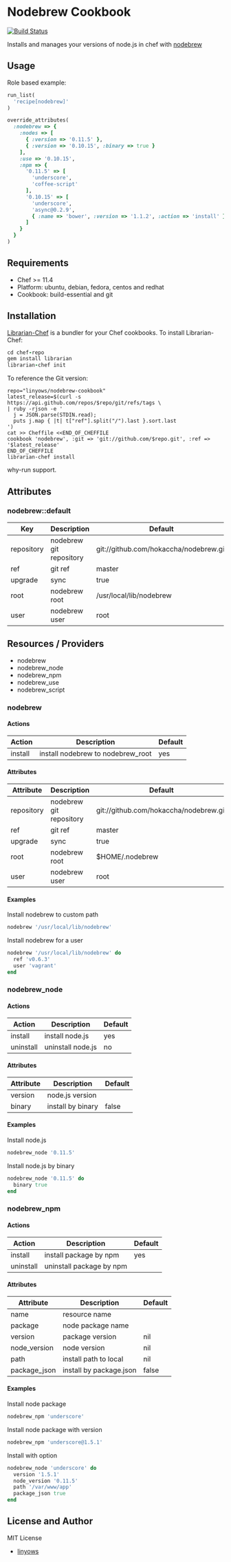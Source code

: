 Nodebrew Cookbook
=================

[![Build Status](https://secure.travis-ci.org/linyows/nodebrew-cookbook.svg?branch=master)][travis]

Installs and manages your versions of node.js in chef with [nodebrew][nodebrew]

Usage
-----

Role based example:

```ruby
run_list(
  'recipe[nodebrew]'
)

override_attributes(
  :nodebrew => {
    :nodes => [
      { :version => '0.11.5' },
      { :version => '0.10.15', :binary => true }
    ],
    :use => '0.10.15',
    :npm => {
      '0.11.5' => [
        'underscore',
        'coffee-script'
      ],
      '0.10.15' => [
        'underscore',
        'async@0.2.9',
        { :name => 'bower', :version => '1.1.2', :action => 'install' }
      ]
    }
  }
)
```

Requirements
------------

- Chef >= 11.4
- Platform: ubuntu, debian, fedora, centos and redhat
- Cookbook: build-essential and git

Installation
------------

[Librarian-Chef][librarian] is a bundler for your Chef cookbooks. To install Librarian-Chef:

```ruby
cd chef-repo
gem install librarian
librarian-chef init
```

To reference the Git version:

```log
repo="linyows/nodebrew-cookbook"
latest_release=$(curl -s https://api.github.com/repos/$repo/git/refs/tags \
| ruby -rjson -e '
  j = JSON.parse(STDIN.read);
  puts j.map { |t| t["ref"].split("/").last }.sort.last
')
cat >> Cheffile <<END_OF_CHEFFILE
cookbook 'nodebrew', :git => 'git://github.com/$repo.git', :ref => '$latest_release'
END_OF_CHEFFILE
librarian-chef install
```

why-run support.

Attributes
----------

### nodebrew::default

Key        | Description             | Default
---        | -----------             | -------
repository | nodebrew git repository | git://github.com/hokaccha/nodebrew.git
ref        | git ref                 | master
upgrade    | sync                    | true
root       | nodebrew root           | /usr/local/lib/nodebrew
user       | nodebrew user           | root

Resources / Providers
---------------------

- nodebrew
- nodebrew_node
- nodebrew_npm
- nodebrew_use
- nodebrew_script

### nodebrew

#### Actions

Action  | Description                       | Default
------  | -----------                       | -------
install | install nodebrew to nodebrew_root | yes

#### Attributes

Attribute  | Description             | Default
---------  | -----------             | -------
repository | nodebrew git repository | git://github.com/hokaccha/nodebrew.git
ref        | git ref                 | master
upgrade    | sync                    | true
root       | nodebrew root           | $HOME/.nodebrew
user       | nodebrew user           | root

#### Examples

Install nodebrew to custom path

```ruby
nodebrew '/usr/local/lib/nodebrew'
```

Install nodebrew for a user

```ruby
nodebrew '/usr/local/lib/nodebrew' do
  ref 'v0.6.3'
  user 'vagrant'
end
```

### nodebrew_node

#### Actions

Action  | Description     | Default
------  | -----------     | -------
install | install node.js | yes
uninstall | uninstall node.js | no

#### Attributes

Attribute | Description       | Default
--------- | -----------       | -------
version   | node.js version   |
binary    | install by binary | false

#### Examples

Install node.js

```ruby
nodebrew_node '0.11.5'
```

Install node.js by binary

```ruby
nodebrew_node '0.11.5' do
  binary true
end
```

### nodebrew_npm

#### Actions

Action    | Description              | Default
------    | -----------              | -------
install   | install package by npm   | yes
uninstall | uninstall package by npm |

#### Attributes

Attribute    | Description             | Default
---------    | -----------             | -------
name         | resource name           |
package      | node package name       |
version      | package version         | nil
node_version | node version            | nil
path         | install path to local   | nil
package_json | install by package.json | false

#### Examples

Install node package

```ruby
nodebrew_npm 'underscore'
```

Install node package with version

```ruby
nodebrew_npm 'underscore@1.5.1'
```
Install with option

```ruby
nodebrew_node 'underscore' do
  version '1.5.1'
  node_version '0.11.5'
  path '/var/www/app'
  package_json true
end
```

License and Author
------------------

MIT License

- [linyows][linyows]

[nodebrew]: https://github.com/hokaccha/nodebrew
[travis]: http://travis-ci.org/linyows/nodebrew-cookbook
[librarian]: https://github.com/applicationsonline/librarian#readme
[linyows]: https://github.com/linyows
